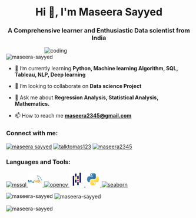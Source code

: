 <h1 align="center">Hi 👋, I'm Maseera Sayyed</h1>
<h3 align="center">A Comprehensive learner and Enthusiastic Data scientist from India</h3>
<img align="right" alt="coding" width="400" src="https://res.cloudinary.com/practicaldev/image/fetch/s--2bZIjPGC--/c_limit%2Cf_auto%2Cfl_progressive%2Cq_66%2Cw_880/https://dev-to-uploads.s3.amazonaws.com/i/d4tvukbt5mra37cvwklk.gif">
<p align="left"> <img src="https://komarev.com/ghpvc/?username=maseera-sayyed&label=Profile%20views&color=0e75b6&style=flat" alt="maseera-sayyed" /> </p>

- 🌱 I’m currently learning **Python, Machine learning Algorithm, SQL, Tableau, NLP, Deep learning**

- 👯 I’m looking to collaborate on **Data science Project**

- 💬 Ask me about **Regression Analysis, Statistical Analysis, Mathematics.**

- 📫 How to reach me **maseera2345@gmail.com**

<h3 align="left">Connect with me:</h3>
<p align="left">
<a href="https://linkedin.com/in/maseera sayyed" target="blank"><img align="center" src="https://raw.githubusercontent.com/rahuldkjain/github-profile-readme-generator/master/src/images/icons/Social/linked-in-alt.svg" alt="maseera sayyed" height="30" width="40" /></a>
<a href="https://instagram.com/talktomas123" target="blank"><img align="center" src="https://raw.githubusercontent.com/rahuldkjain/github-profile-readme-generator/master/src/images/icons/Social/instagram.svg" alt="talktomas123" height="30" width="40" /></a>
<a href="https://www.hackerrank.com/maseera2345" target="blank"><img align="center" src="https://raw.githubusercontent.com/rahuldkjain/github-profile-readme-generator/master/src/images/icons/Social/hackerrank.svg" alt="maseera2345" height="30" width="40" /></a>
</p>

<h3 align="left">Languages and Tools:</h3>
<p align="left"> <a href="https://www.microsoft.com/en-us/sql-server" target="_blank" rel="noreferrer"> <img src="https://www.svgrepo.com/show/303229/microsoft-sql-server-logo.svg" alt="mssql" width="40" height="40"/> </a> <a href="https://www.mysql.com/" target="_blank" rel="noreferrer"> <img src="https://raw.githubusercontent.com/devicons/devicon/master/icons/mysql/mysql-original-wordmark.svg" alt="mysql" width="40" height="40"/> </a> <a href="https://opencv.org/" target="_blank" rel="noreferrer"> <img src="https://www.vectorlogo.zone/logos/opencv/opencv-icon.svg" alt="opencv" width="40" height="40"/> </a> <a href="https://pandas.pydata.org/" target="_blank" rel="noreferrer"> <img src="https://raw.githubusercontent.com/devicons/devicon/2ae2a900d2f041da66e950e4d48052658d850630/icons/pandas/pandas-original.svg" alt="pandas" width="40" height="40"/> </a> <a href="https://www.python.org" target="_blank" rel="noreferrer"> <img src="https://raw.githubusercontent.com/devicons/devicon/master/icons/python/python-original.svg" alt="python" width="40" height="40"/> </a> <a href="https://seaborn.pydata.org/" target="_blank" rel="noreferrer"> <img src="https://seaborn.pydata.org/_images/logo-mark-lightbg.svg" alt="seaborn" width="40" height="40"/> </a> </p>

<p><img align="left" src="https://github-readme-stats.vercel.app/api/top-langs?username=maseera-sayyed&show_icons=true&locale=en&layout=compact" alt="maseera-sayyed" /></p>

<p>&nbsp;<img align="center" src="https://github-readme-stats.vercel.app/api?username=maseera-sayyed&show_icons=true&locale=en" alt="maseera-sayyed" /></p>

<p><img align="center" src="https://github-readme-streak-stats.herokuapp.com/?user=maseera-sayyed&" alt="maseera-sayyed" /></p>
